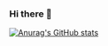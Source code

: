 ### Hi there 👋
[![Anurag's GitHub stats](https://github-readme-stats.vercel.app/api?username=hanzhang2566&show_icons=true&theme=cobalt)](https://github.com/anuraghazra/github-readme-stats)
<!--
**hanzhang2566/hanzhang2566** is a ✨ _special_ ✨ repository because its `README.md` (this file) appears on your GitHub profile.

Here are some ideas to get you started:

- 🔭 I’m currently working on ...
- 🌱 I’m currently learning ...
- 👯 I’m looking to collaborate on ...
- 🤔 I’m looking for help with ...
- 💬 Ask me about ...
- 📫 How to reach me: ...
- 😄 Pronouns: ...
- ⚡ Fun fact: ...
-->
